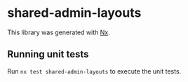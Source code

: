 # shared-admin-layouts

This library was generated with [Nx](https://nx.dev).

## Running unit tests

Run `nx test shared-admin-layouts` to execute the unit tests.
